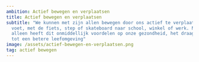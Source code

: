 ```yaml
---
ambition: Actief bewegen en verplaatsen
title: Actief bewegen en verplaatsen
subtitle: "We kunnen met zijn allen bewegen door ons actief te verplaatsen: te
  voet, met de fiets, step of skateboard naar school, winkel of werk. Niet
  alleen heeft dit onmiddellijk voordelen op onze gezondheid, het draagt ook bij
  tot een betere leefomgeving"
image: /assets/actief-bewegen-en-verplaatsen.png
tag: actief bewegen
---
```

